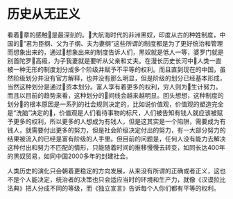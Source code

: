 # 历史从无正义
看着章的感触是最深刻的。大航海时代的非洲黑奴，印度从古的种姓制度，中国的“君为臣纲、父为子纲、夫为妻纲”这些所谓的制度都是为了更好统治和管理而想象出来的，通过想象出来的制度告诉人们，黑奴就是低人一等，婆罗门就是别首陀罗高级，为子我妻就是要听从父亲和丈夫。在漫长历史长河中人类一直被一种无形的制度划分成多个阶级并赋予不平等的权利。而且直到现在的中国，虽然阶级划分并没有官方解释，也并没有那么明显，但是阶级的划分已经基本形成，当然这种划分是通过资本划分。富人享有着更多的权利，穷人则为生计努力。而且以目前的趋势来看，这种划分的间线会越来越明显。回头想想，这种制度的划分的根本原因是一系列的社会规则决定的，比如说价值观，价值观的塑造完全是“洗脑”决定的，价值观是人们看待事物的标尺，人们被告知有钱人就应该被赋予更多的权利，所以更多的人想成为有钱人，但是这其实是一个陷阱，需要成为有钱人，就需要付出更多的努力，但是社会阶级决定付出的努力，有一大部分努力的结果被流入的已经是富有阶级的人手里。但目前的问题是，任何人没有能力去解决这种付出和努力不匹配的情形，只能随着时间的推移慢慢去转变，如同长达400年的黑奴贸易，如同中国2000多年的封建社会。

人类历史的演化只会朝着更稳定的方向发展，从来没有所谓的正确或者正义，这也不是个人能决定，统治者的决策也只会适应当时的环境和生产力，就像《汉谟拉比法典》把人分成不同的等级，而《独立宣言》告诉每个人你们都有平等的权利。